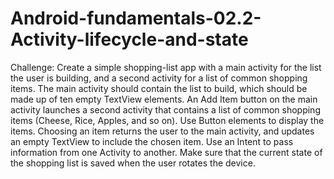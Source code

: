 # Android-fundamentals-02.2-Activity-lifecycle-and-state
Challenge: Create a simple shopping-list app with a main activity for the list the user is building, and a second activity for a list of common shopping items.  The main activity should contain the list to build, which should be made up of ten empty TextView elements. An Add Item button on the main activity launches a second activity that contains a list of common shopping items (Cheese, Rice, Apples, and so on). Use Button elements to display the items. Choosing an item returns the user to the main activity, and updates an empty TextView to include the chosen item. Use an Intent to pass information from one Activity to another. Make sure that the current state of the shopping list is saved when the user rotates the device.
